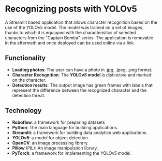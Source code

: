 # Recognizing posts with YOLOv5
A Streamlit based application that allows character recognition based on the use of the YOLOv5 model. 
The model was trained on a set of images, thanks to which it is equipped with the characteristics of selected characters from the "Captain Bomba" series. 
The application is removable in the aftermath and once deployed can be used online via a link.

## Functionality
* **Loading photos**: The user can have a photo in .jpg, .jpeg, .png format.
* **Character Recognition**: The **YOLOv5 model** is distinctive and marked on the character.
* **Detection results**: The output image has green frames with labels that represent the difference between the recognized character and the detection threat.

## Technology
* **Roboflow**: a framework for preparing datasets
* **Python**: The main language for building applications.
* **Streamlit**: a framework for building data analytics web applications.
* **YOLOv5**: a model for object detection.
* **OpenCV**: an image processing library.
* **Pillow** (PIL): An image manipulation library.
* **PyTorch**: a framework for implementing the YOLOv5 model.
